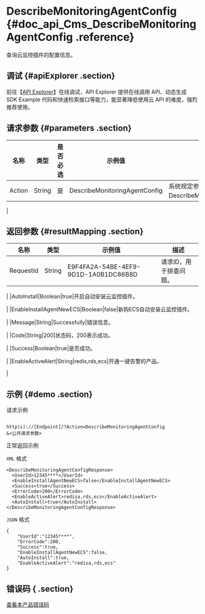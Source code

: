 # DescribeMonitoringAgentConfig {#doc_api_Cms_DescribeMonitoringAgentConfig .reference}

查询云监控插件的配置信息。

## 调试 {#apiExplorer .section}

前往【[API Explorer](https://api.aliyun.com/#product=Cms&api=DescribeMonitoringAgentConfig)】在线调试，API Explorer 提供在线调用 API、动态生成 SDK Example 代码和快速检索接口等能力，能显著降低使用云 API 的难度，强烈推荐使用。

## 请求参数 {#parameters .section}

|名称|类型|是否必选|示例值|描述|
|--|--|----|---|--|
|Action|String|是|DescribeMonitoringAgentConfig|系统规定参数。取值：DescribeMonitoringAgentConfig。

 |

## 返回参数 {#resultMapping .section}

|名称|类型|示例值|描述|
|--|--|---|--|
|RequestId|String|E9F4FA2A-54BE-4EF9-9D1D-1A0B1DC86B8D|请求ID，用于排查问题。

 |
|AutoInstall|Boolean|true|开启自动安装云监控插件。

 |
|EnableInstallAgentNewECS|Boolean|false|新购ECS自动安装云监控插件。

 |
|Message|String|Successfully|错误信息。

 |
|Code|String|200|状态码，200表示成功。

 |
|Success|Boolean|true|是否成功。

 |
|EnableActiveAlert|String|redis,rds,ecs|开通一键告警的产品。

 |

## 示例 {#demo .section}

请求示例

``` {#request_demo}

http(s)://[Endpoint]/?Action=DescribeMonitoringAgentConfig
&<公共请求参数>

```

正常返回示例

`XML` 格式

``` {#xml_return_success_demo}
<DescribeMonitoringAgentConfigResponse>
  <UserId>12345****</UserId>
  <EnableInstallAgentNewECS>false</EnableInstallAgentNewECS>
  <Success>true</Success>
  <ErrorCode>200</ErrorCode>
  <EnableActiveAlert>redisa,rds,ecs</EnableActiveAlert>
  <AutoInstall>true</AutoInstall>
</DescribeMonitoringAgentConfigResponse>

```

`JSON` 格式

``` {#json_return_success_demo}
{
	"UserId":"12345****",
	"ErrorCode":200,
	"Success":true,
	"EnableInstallAgentNewECS":false,
	"AutoInstall":true,
	"EnableActiveAlert":"redisa,rds,ecs"
}
```

## 错误码 { .section}

[查看本产品错误码](https://error-center.aliyun.com/status/product/Cms)

